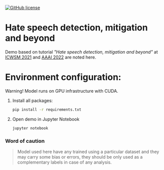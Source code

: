 [![GitHub license](https://img.shields.io/github/license/Naereen/StrapDown.js.svg)](https://github.com/Naereen/StrapDown.js/blob/master/LICENSE)

# Hate speech detection, mitigation and beyond 
Demo based on tutorial *"Hate speech detection, mitigation and beyond"* at [ICWSM 2021](https://www.icwsm.org/2021/index.html) and [AAAI 2022](https://hate-alert.github.io/talk/aaai_tutorial/) are noted here.

# Environment configuration:
Warning! Model runs on GPU infrastructure with CUDA.

1. Install all packages:
    ```sh
    pip install -r requirements.txt
    ```
2. Open demo in Jupyter Notebook
    ```sh
    jupyter notebook
    ```
   
### **Word of caution**

> Model used here have any trained using a particular dataset and they may carry some bias or errors, they should be only used as a complementary labels in case of any analysis.